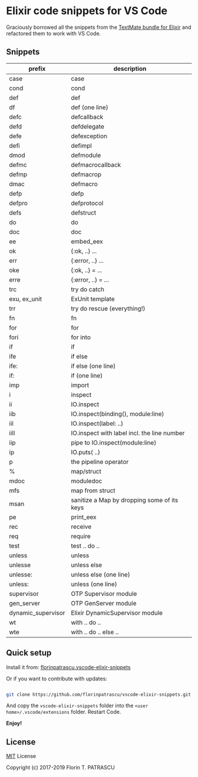 # Elixir code snippets for VS Code

Graciously borrowed all the snippets from the [TextMate bundle for Elixir](https://github.com/elixir-editors/elixir-tmbundle) and refactored them to work with VS Code.

## Snippets

| prefix       | description                                 |
|--------------|---------------------------------------------|
| case         | case                                        |
| cond         | cond                                        |
| def          | def                                         |
| df           | def (one line)                              |
| defc         | defcallback                                 |
| defd         | defdelegate                                 |
| defe         | defexception                                |
| defi         | defimpl                                     |
| dmod         | defmodule                                   |
| defmc        | defmacrocallback                            |
| defmp        | defmacrop                                   |
| dmac         | defmacro                                    |
| defp         | defp                                        |
| defpro       | defprotocol                                 |
| defs         | defstruct                                   |
| do           | do                                          |
| doc          | doc                                         |
| ee           | embed_eex                                   |
| ok           | {:ok, ..} ...                               |
| err          | {:error, ..} ...                            |
| oke          | {:ok, ..} = ...                             |
| erre         | {:error, ..} = ...                          |
| trc          | try do catch                                |
| exu, ex_unit | ExUnit template                             |
| trr          | try do rescue (everything!)                 |
| fn           | fn                                          |
| for          | for                                         |
| fori         | for into                                    |
| if           | if                                          |
| ife          | if else                                     |
| ife:         | if else (one line)                          |
| if:          | if (one line)                               |
| imp          | import                                      |
| i            | inspect                                     |
| ii           | IO.inspect                                  |
| iib          | IO.inspect(binding(), module:line)          |
| iil          | IO.inspect(label: ..)                       |
| iill         | IO.inspect with label incl. the line number |
| iip          | pipe to IO.inspect(module:line)             |
| ip           | IO.puts( ..)                                |
| p                  | the pipeline operator |>                    |
| %                  | map/struct                                  |
| mdoc               | moduledoc                                   |
| mfs                | map from struct                             |
| msan               | sanitize a Map by dropping some of its keys |
| pe                 | print_eex                                   |
| rec                | receive                                     |
| req                | require                                     |
| test               | test .. do ..                               |
| unless             | unless                                      |
| unlesse            | unless else                                 |
| unlesse:           | unless else (one line)                      |
| unless:            | unless (one line)                           |
| supervisor         | OTP Supervisor module                       |
| gen_server         | OTP GenServer module                        |
| dynamic_supervisor | Elixir DynamicSupervisor module             |
| wt                 | with .. do ..                               |
| wte                | with .. do .. else ..                       |

## Quick setup

Install it from: [florinpatrascu.vscode-elixir-snippets](https://marketplace.visualstudio.com/items?itemName=florinpatrascu.vscode-elixir-snippets)

Or if you want to contribute with updates:

```sh

git clone https://github.com/florinpatrascu/vscode-elixir-snippets.git
```

And copy the `vscode-elixir-snippets` folder into the `<user home>/.vscode/extensions` folder. Restart Code.

**Enjoy!**

## License

[MIT](LICENSE) License

Copyright (c) 2017-2019 Florin T. PATRASCU
